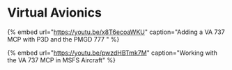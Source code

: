 # Virtual Avionics

{% embed url="https://youtu.be/x8T6ecoaWKU" caption="Adding a VA 737 MCP with P3D and the PMGD 777 " %}

{% embed url="https://youtu.be/pwzdHBTmk7M" caption="Working with the VA 737 MCP in MSFS Aircraft" %}



